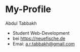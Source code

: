# My-Profile
Abdul Tabbakh
- Student Web-Development
- bei https://neuefische.de
- Emai: a.r.tabbakh@gmail.com

  

